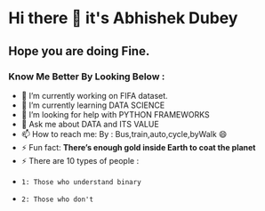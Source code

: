 # Hi there 👋 it's Abhishek Dubey 
## Hope you are doing Fine.

### Know Me Better By Looking Below :

- 🔭 I’m currently working on FIFA dataset.
- 🌱 I’m currently learning DATA SCIENCE
- 🤔 I’m looking for help with PYTHON FRAMEWORKS
- 💬 Ask me about DATA and ITS VALUE
- 📫 How to reach me: By : Bus,train,auto,cycle,byWalk 😄
- ⚡ Fun fact: __There’s enough gold inside Earth to coat the planet__
- ⚡ There are 10 types of people :
-     1: Those who understand binary
-     2: Those who don't 
